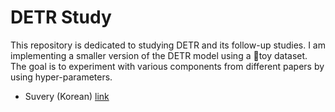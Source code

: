 # DETR Study

This repository is dedicated to studying DETR and its follow-up studies. I am implementing a smaller version of the DETR model using a toy dataset. The goal is to experiment with various components from different papers by using hyper-parameters.
- Suvery (Korean) [link](https://github.com/tyui592/detr_study/wiki/Survey_Korean)

